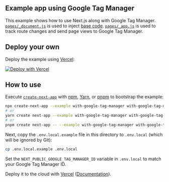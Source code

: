 ## Example app using Google Tag Manager

This example shows how to use Next.js along with Google Tag Manager. [`pages/_document.js`](pages/_document.js) is used to inject [base code](https://developers.google.com/tag-manager/quickstart). [`pages/_app.js`](pages/_app.js) is used to track route changes and send page views to Google Tag Manager.

## Deploy your own

Deploy the example using [Vercel](https://vercel.com?utm_source=github&utm_medium=readme&utm_campaign=next-example):

[![Deploy with Vercel](https://vercel.com/button)](https://vercel.com/new/git/external?repository-url=https://github.com/vercel/next.js/tree/canary/examples/with-google-tag-manager&project-name=with-google-tag-manager&repository-name=with-google-tag-manager)

## How to use

Execute [`create-next-app`](https://github.com/vercel/next.js/tree/canary/packages/create-next-app) with [npm](https://docs.npmjs.com/cli/init), [Yarn](https://yarnpkg.com/lang/en/docs/cli/create/), or [pnpm](https://pnpm.io) to bootstrap the example:

```bash
npx create-next-app --example with-google-tag-manager with-google-tag-manager-app
# or
yarn create next-app --example with-google-tag-manager with-google-tag-manager-app
# or
pnpm create next-app -- --example with-google-tag-manager with-google-tag-manager-app
```

Next, copy the `.env.local.example` file in this directory to `.env.local` (which will be ignored by Git):

```bash
cp .env.local.example .env.local
```

Set the `NEXT_PUBLIC_GOOGLE_TAG_MANAGER_ID` variable in `.env.local` to match your Google Tag Manager ID.

Deploy it to the cloud with [Vercel](https://vercel.com/new?utm_source=github&utm_medium=readme&utm_campaign=next-example) ([Documentation](https://nextjs.org/docs/deployment)).
